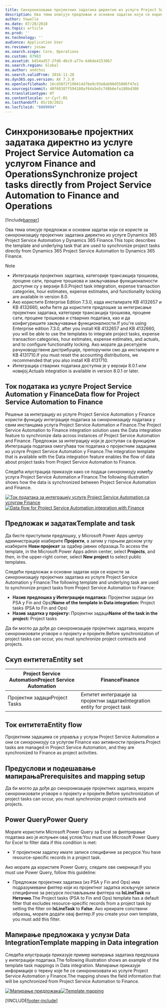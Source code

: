```yaml
---
title: Синхронизовање пројектних задатака директно из услуге Project Service Automation са услугом Finance and Operations
description: Ова тема описује предложак и основни задатак који се користе за синхронизацију пројектних задатака директно из услуге Microsoft Dynamics 365 Project Service Automation у Dynamics 365 Finance.
author: Yowelle
ms.date: 07/20/2018
ms.topic: article
ms.prod: ''
ms.technology: ''
audience: Application User
ms.reviewer: josaw
ms.search.scope: Core, Operations
ms.custom: 87983
ms.assetid: b454ad57-2fd6-46c9-a77e-646de4153067
ms.search.region: Global
ms.author: andchoi
ms.search.validFrom: 2016-11-28
ms.dyn365.ops.version: AX 7.3.0
ms.openlocfilehash: 16cd38f2f190414d7be9c93e8ab90d55006f47e1
ms.sourcegitcommit: 40f68387f594180af64a5e5c748b6efa188bd300
ms.translationtype: HT
ms.contentlocale: sr-Cyrl-RS
ms.lasthandoff: 05/10/2021
ms.locfileid: "6009994"
---
```

# <a name="synchronize-project-tasks-directly-from-project-service-automation-to-finance-and-operations"></a><span data-ttu-id="bac2c-103">Синхронизовање пројектних задатака директно из услуге Project Service Automation са услугом Finance and Operations</span><span class="sxs-lookup"><span data-stu-id="bac2c-103">Synchronize project tasks directly from Project Service Automation to Finance and Operations</span></span>

[!include[banner](../includes/banner.md)]

<span data-ttu-id="bac2c-104">Ова тема описује предложак и основни задатак који се користе за синхронизацију пројектних задатака директно из услуге Dynamics 365 Project Service Automation у Dynamics 365 Finance.</span><span class="sxs-lookup"><span data-stu-id="bac2c-104">This topic describes the template and underlying task that are used to synchronize project tasks directly from Dynamics 365 Project Service Automation to Dynamics 365 Finance.</span></span>

> [!NOTE]
> - <span data-ttu-id="bac2c-105">Интеграција пројектних задатака, категорије трансакција трошкова, процене сати, процене трошкова и закључавање функционалности доступни су у верзији 8.0.</span><span class="sxs-lookup"><span data-stu-id="bac2c-105">Project task integration, expense transaction categories, hour estimates, expense estimates, and functionality locking are available in version 8.0.</span></span>
> - <span data-ttu-id="bac2c-106">Ако користите Enterprise Edition 7.3.0, када инсталирате KB 4132657 и KB 4132660, моћи ћете да користите предлошке за интегрисање пројектних задатака, категорије трансакција трошкова, процене сати, процене трошкова и стварних података, као и да конфигуришите закључавање функционалности.</span><span class="sxs-lookup"><span data-stu-id="bac2c-106">If you're using Enterprise edition 7.3.0, after you install KB 4132657 and KB 4132660, you will be able to use the templates to integrate project tasks, expense transaction categories, hour estimates, expense estimates, and actuals, and to configure functionality locking.</span></span> <span data-ttu-id="bac2c-107">Ако морате да ресетујете рачуноводствене дистрибуције, препоручили смо да инсталирате и KB 4131710.</span><span class="sxs-lookup"><span data-stu-id="bac2c-107">If you must reset the accounting distributions, we recommended that you also install KB 4131710.</span></span>
> - <span data-ttu-id="bac2c-108">Интеграција стварних података доступна је у верзији 8.0.1 или новијој.</span><span class="sxs-lookup"><span data-stu-id="bac2c-108">Actuals integration is available in version 8.0.1 or later.</span></span>

## <a name="data-flow-for-project-service-automation-to-finance"></a><span data-ttu-id="bac2c-109">Ток података из услуге Project Service Automation у Finance</span><span class="sxs-lookup"><span data-stu-id="bac2c-109">Data flow for Project Service Automation to Finance</span></span>

<span data-ttu-id="bac2c-110">Решење за интеграцију из услуге Project Service Automation у Finance користи функцију интеграције података за синхронизацију података у свим инстанцама услуга Project Service Automation и Finance.</span><span class="sxs-lookup"><span data-stu-id="bac2c-110">The Project Service Automation to Finance integration solution uses the Data integration feature to synchronize data across instances of Project Service Automation and Finance.</span></span> <span data-ttu-id="bac2c-111">Предложак за интеграцију који је доступан са функцијом Интеграција података омогућава ток података о пројектним задацима из услуге Project Service Automation у Finance.</span><span class="sxs-lookup"><span data-stu-id="bac2c-111">The integration template that is available with the Data integration feature enables the flow of data about project tasks from Project Service Automation to Finance.</span></span>

<span data-ttu-id="bac2c-112">Следећа илустрација приказује како се подаци синхронизују између услуга Project Service Automation и Finance.</span><span class="sxs-lookup"><span data-stu-id="bac2c-112">The following illustration shows how the data is synchronized between Project Service Automation and Finance.</span></span>

<span data-ttu-id="bac2c-113">[![Ток података за интеграцију услуге Project Service Automation са услугом Finance](./media/ProjectTasksFlow.png)](./media/ProjectTasksFlow.png)</span><span class="sxs-lookup"><span data-stu-id="bac2c-113">[![Data flow for Project Service Automation integration with Finance](./media/ProjectTasksFlow.png)](./media/ProjectTasksFlow.png)</span></span>

## <a name="template-and-task"></a><span data-ttu-id="bac2c-114">Предложак и задатак</span><span class="sxs-lookup"><span data-stu-id="bac2c-114">Template and task</span></span>

<span data-ttu-id="bac2c-115">Да бисте приступили предлошку, у Microsoft Power Apps центру администрације изаберите **Пројекти**, а затим у горњем десном углу изаберите **Нови пројекат** за одабир јавних образаца.</span><span class="sxs-lookup"><span data-stu-id="bac2c-115">To access the template, in the Microsoft Power Apps admin center, select **Projects**, and then, in the upper-right corner, select **New project** to select public templates.</span></span>

<span data-ttu-id="bac2c-116">Следећи предложак и основни задатак који се користе за синхронизацију пројектних задатака из услуге Project Service Automation у Finance:</span><span class="sxs-lookup"><span data-stu-id="bac2c-116">The following template and underlying task are used to synchronize project tasks from Project Service Automation to Finance:</span></span>

- <span data-ttu-id="bac2c-117">**Назив предлошка у Интеграцији података:** Пројектни задаци (из PSA у Fin and Ops)</span><span class="sxs-lookup"><span data-stu-id="bac2c-117">**Name of the template in Data integration:** Project tasks (PSA to Fin and Ops)</span></span>
- <span data-ttu-id="bac2c-118">**Назив задатка у пројекту:** Пројектни задаци</span><span class="sxs-lookup"><span data-stu-id="bac2c-118">**Name of the task in the project:** Project tasks</span></span>

<span data-ttu-id="bac2c-119">Да би могло да дође до синхронизације пројектних задатака, морате синхронизовати уговоре о пројекту и пројекте.</span><span class="sxs-lookup"><span data-stu-id="bac2c-119">Before synchronization of project tasks can occur, you must synchronize project contracts and projects.</span></span>

## <a name="entity-set"></a><span data-ttu-id="bac2c-120">Скуп ентитета</span><span class="sxs-lookup"><span data-stu-id="bac2c-120">Entity set</span></span>

| <span data-ttu-id="bac2c-121">Project Service Automation</span><span class="sxs-lookup"><span data-stu-id="bac2c-121">Project Service Automation</span></span> | <span data-ttu-id="bac2c-122">Finance</span><span class="sxs-lookup"><span data-stu-id="bac2c-122">Finance</span></span>                             |
|----------------------------|-------------------------------------|
| <span data-ttu-id="bac2c-123">Пројектни задаци</span><span class="sxs-lookup"><span data-stu-id="bac2c-123">Project Tasks</span></span>              | <span data-ttu-id="bac2c-124">Ентитет интеграције за пројектни задатак</span><span class="sxs-lookup"><span data-stu-id="bac2c-124">Integration entity for project task</span></span> |

## <a name="entity-flow"></a><span data-ttu-id="bac2c-125">Ток ентитета</span><span class="sxs-lookup"><span data-stu-id="bac2c-125">Entity flow</span></span>

<span data-ttu-id="bac2c-126">Пројектним задацима се управља у услузи Project Service Automation и они се синхронизују са услугом Finance као активности пројекта.</span><span class="sxs-lookup"><span data-stu-id="bac2c-126">Project tasks are managed in Project Service Automation, and they are synchronized to Finance as project activities.</span></span>

## <a name="prerequisites-and-mapping-setup"></a><span data-ttu-id="bac2c-127">Предуслови и подешавање мапирања</span><span class="sxs-lookup"><span data-stu-id="bac2c-127">Prerequisites and mapping setup</span></span>

<span data-ttu-id="bac2c-128">Да би могло да дође до синхронизације пројектних задатака, морате синхронизовати уговоре о пројекту и пројекте.</span><span class="sxs-lookup"><span data-stu-id="bac2c-128">Before synchronization of project tasks can occur, you must synchronize project contracts and projects.</span></span>

## <a name="power-query"></a><span data-ttu-id="bac2c-129">Power Query</span><span class="sxs-lookup"><span data-stu-id="bac2c-129">Power Query</span></span>

<span data-ttu-id="bac2c-130">Морате користити Microsoft Power Query за Excel за филтрирање података ако је испуњен овај услов:</span><span class="sxs-lookup"><span data-stu-id="bac2c-130">You must use Microsoft Power Query for Excel to filter data if this condition is met:</span></span>

- <span data-ttu-id="bac2c-131">У пројектном задатку имате записе специфичне за ресурсе.</span><span class="sxs-lookup"><span data-stu-id="bac2c-131">You have resource-specific records in a project task.</span></span>

<span data-ttu-id="bac2c-132">Ако морате да користите Power Query, следите ове смернице:</span><span class="sxs-lookup"><span data-stu-id="bac2c-132">If you must use Power Query, follow this guideline:</span></span>

- <span data-ttu-id="bac2c-133">Предложак пројектних задатака (из PSA у Fin and Ops) има подразумевани филтер који из пројектног задатка искључује записе специфичне за ресурсе постављањем филтера на **IsLineTask** на **Нетачно**.</span><span class="sxs-lookup"><span data-stu-id="bac2c-133">The Project tasks (PSA to Fin and Ops) template has a default filter that excludes resource-specific records from a project task by setting the filter on **IsLineTask** to **False**.</span></span> <span data-ttu-id="bac2c-134">Ако креирате сопствени образац, морате додати овај филтер.</span><span class="sxs-lookup"><span data-stu-id="bac2c-134">If you create your own template, you must add this filter.</span></span>

## <a name="template-mapping-in-data-integration"></a><span data-ttu-id="bac2c-135">Мапирање предложака у услузи Data Integration</span><span class="sxs-lookup"><span data-stu-id="bac2c-135">Template mapping in Data integration</span></span>

<span data-ttu-id="bac2c-136">Следећа илустрација приказује пример мапирања задатака предлошка у интеграцији података.</span><span class="sxs-lookup"><span data-stu-id="bac2c-136">The following illustration shows an example of the template task mappings in Data integration.</span></span> <span data-ttu-id="bac2c-137">Мапирање приказује информације о терену које ће се синхронизовати из услуге Project Service Automation у Finance.</span><span class="sxs-lookup"><span data-stu-id="bac2c-137">The mapping shows the field information that will be synchronized from Project Service Automation to Finance.</span></span>

<span data-ttu-id="bac2c-138">[![Мапирање предложака](./media/ProjectTasksMapping.png)](./media/ProjectTasksMapping.png)</span><span class="sxs-lookup"><span data-stu-id="bac2c-138">[![Template mapping](./media/ProjectTasksMapping.png)](./media/ProjectTasksMapping.png)</span></span>


[!INCLUDE[footer-include](../includes/footer-banner.md)]